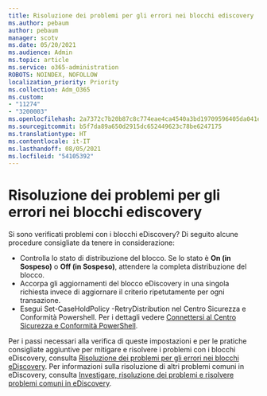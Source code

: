 ```yaml
---
title: Risoluzione dei problemi per gli errori nei blocchi ediscovery
ms.author: pebaum
author: pebaum
manager: scotv
ms.date: 05/20/2021
ms.audience: Admin
ms.topic: article
ms.service: o365-administration
ROBOTS: NOINDEX, NOFOLLOW
localization_priority: Priority
ms.collection: Adm_O365
ms.custom:
- "11274"
- "3200003"
ms.openlocfilehash: 2a7372c7b20b87c8c774eae4ca4540a3bd19709596405da041eeaa24db310fa7
ms.sourcegitcommit: b5f7da89a650d2915dc652449623c78be6247175
ms.translationtype: HT
ms.contentlocale: it-IT
ms.lasthandoff: 08/05/2021
ms.locfileid: "54105392"
---
```

# <a name="troubleshooting-ediscovery-holds-errors"></a>Risoluzione dei problemi per gli errori nei blocchi ediscovery

Si sono verificati problemi con i blocchi eDiscovery? Di seguito alcune procedure consigliate da tenere in considerazione: 

- Controlla lo stato di distribuzione del blocco.  Se lo stato è **On (in Sospeso)** o **Off (in Sospeso)**, attendere la completa distribuzione del blocco.
- Accorpa gli aggiornamenti del blocco eDiscovery in una singola richiesta invece di aggiornare il criterio ripetutamente per ogni transazione.
- Esegui Set-CaseHoldPolicy <policyname> -RetryDistribution nel Centro Sicurezza e Conformità Powershell. Per i dettagli vedere [Connettersi al Centro Sicurezza e Conformità PowerShell](/powershell/exchange/connect-to-scc-powershell).

Per i passi necessari alla verifica di queste impostazioni e per le pratiche consigliate aggiuntive per mitigare e risolvere i problemi con i blocchi eDiscovery, consulta [Risoluzione dei problemi per gli errori nei blocchi eDiscovery](/microsoft-365/compliance/hold-distribution-errors).
Per informazioni sulla risoluzione di altri problemi comuni in eDiscovery, consulta [Investigare, risoluzione dei problemi e risolvere problemi comuni in eDiscovery](/microsoft-365/compliance/ediscovery-troubleshooting-common-issues).
